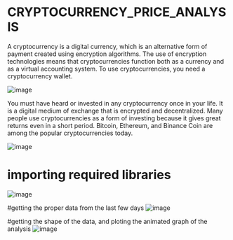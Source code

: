 # CRYPTOCURRENCY_PRICE_ANALYSIS

A cryptocurrency is a digital currency, which is an alternative form of payment created using encryption algorithms. 
The use of encryption technologies means that cryptocurrencies function both as a currency and as a virtual accounting system. 
To use cryptocurrencies, you need a cryptocurrency wallet.


![image](https://user-images.githubusercontent.com/104202659/204102115-c3268029-17fb-4794-b6a6-8af853db49be.png)


You must have heard or invested in any cryptocurrency once in your life. It is a digital medium of exchange that is encrypted and decentralized.
Many people use cryptocurrencies as a form of investing because it gives great returns even in a short period. Bitcoin, Ethereum, and Binance
Coin are among the popular cryptocurrencies today.


![image](https://user-images.githubusercontent.com/104202659/204102158-ad23073e-1df3-4517-a37e-cf418d19f2f1.png)


# importing required libraries
![image](https://user-images.githubusercontent.com/104202659/204102184-6aa07d58-da37-4341-bfab-1255a0d4ebae.png)


#getting the proper data from the last few days
![image](https://user-images.githubusercontent.com/104202659/204102192-1bc13bcb-bf6a-4513-bc56-f2ff313b2076.png)



#getting the shape of the data, and ploting the animated graph of the analysis
![image](https://user-images.githubusercontent.com/104202659/204102245-9b11052d-e2ea-4b04-b79b-36560f42ba04.png)
